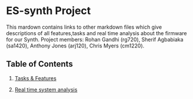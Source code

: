 # ES-synth Project

This mardown contains links to other markdown files which give descriptions of all features,tasks and real time analysis about the firmware for our Synth. 
Project members: Rohan Gandhi (rg720), Sherif Agbabiaka (sa1420), Anthony Jones (arj120), Chris Myers (cm1220).

## Table of Contents

1. [Tasks & Features](Tasks&Features.md)

2. [Real time system analysis](Realtimesystemanalysis.md)
